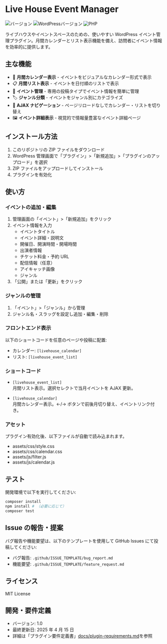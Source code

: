 # Live House Event Manager

![バージョン](https://img.shields.io/badge/version-1.0-blue)
![WordPressバージョン](https://img.shields.io/badge/WordPress-6.0%2B-green)
![PHP](https://img.shields.io/badge/PHP-7.4%2B-purple)

ライブハウスやイベントスペースのための、使いやすい WordPress イベント管理プラグイン。月間カレンダーとリスト表示機能を備え、訪問者にイベント情報を効率的に提供します。

## 主な機能

- 📅 **月間カレンダー表示** - イベントをビジュアルなカレンダー形式で表示
- 📋 **月間リスト表示** - イベントを日付順のリストで表示
- 🎸 **イベント管理** - 専用の投稿タイプでイベント情報を簡単に管理
- 🏷️ **ジャンル分類** - イベントをジャンル別にカテゴライズ
- 🔄 **AJAX ナビゲーション** - ページリロードなしでカレンダー・リストを切り替え
- 🖼️ **イベント詳細表示** - 視覚的で情報量豊富なイベント詳細ページ

## インストール方法

1. このリポジトリの ZIP ファイルをダウンロード
2. WordPress 管理画面で「プラグイン」>「新規追加」>「プラグインのアップロード」を選択
3. ZIP ファイルをアップロードしてインストール
4. プラグインを有効化

## 使い方

### イベントの追加・編集

1. 管理画面の「イベント」>「新規追加」をクリック
2. イベント情報を入力
   - イベントタイトル
   - イベント詳細・説明文
   - 開催日、開演時間・開場時間
   - 出演者情報
   - チケット料金・予約 URL
   - 配信情報（任意）
   - アイキャッチ画像
   - ジャンル
3. 「公開」または「更新」をクリック

### ジャンルの管理

1. 「イベント」>「ジャンル」から管理
2. ジャンル名・スラッグを設定し追加・編集・削除

### フロントエンド表示

以下のショートコードを任意のページや投稿に配置:

- カレンダー: `[livehouse_calendar]`
- リスト: `[livehouse_event_list]`

### ショートコード

- `[livehouse_event_list]`  
  月間リスト表示。選択セレクトで当月イベントを AJAX 更新。

- `[livehouse_calendar]`  
  月間カレンダー表示。←/→ ボタンで前後月切り替え、イベントリンク付き。

### アセット

プラグイン有効化後、以下ファイルが自動で読み込まれます。

- assets/css/style.css
- assets/css/calendar.css
- assets/js/filter.js
- assets/js/calendar.js

## テスト

開発環境で以下を実行してください:

```bash
composer install
npm install # （必要に応じて）
composer test
```

## Issue の報告・提案

バグ報告や機能要望は、以下のテンプレートを使用して GitHub Issues にて投稿してください:

- バグ報告: `.github/ISSUE_TEMPLATE/bug_report.md`
- 機能要望: `.github/ISSUE_TEMPLATE/feature_request.md`

## ライセンス

MIT License

## 開発・要件定義

- バージョン: 1.0
- 最終更新日: 2025 年 4 月 15 日
- 詳細は「プラグイン要件定義書」[docs/plugin-requirements.md](docs/plugin-requirements.md)を参照
